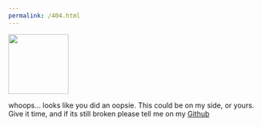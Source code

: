 ```yaml
---
permalink: /404.html
---
```

<img src=”../images/404.png” width=120px>
<p>whoops... looks like you did an oopsie. This could be on my side, or yours. Give it time, and if its still broken please tell me on my <a href="https://github.com/Therqy/th-bot/issues">Github</a></p>
